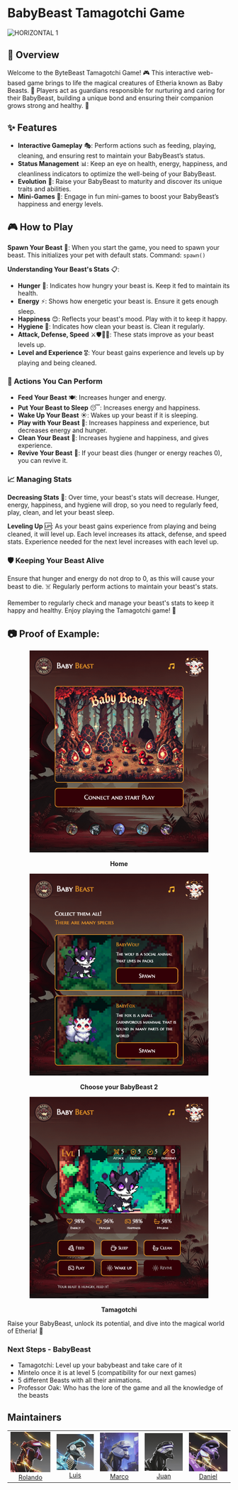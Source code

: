 
# BabyBeast Tamagotchi Game
![HORIZONTAL 1](https://github.com/user-attachments/assets/23cf4504-95b4-492a-ab0d-1e98ffd79154)



## 🌟 Overview
Welcome to the ByteBeast Tamagotchi Game! 🎮 This interactive web-based game brings to life the magical creatures of Etheria known as Baby Beasts. 🐾 Players act as guardians responsible for nurturing and caring for their BabyBeast, building a unique bond and ensuring their companion grows strong and healthy. 💖

## ✨ Features
- **Interactive Gameplay** 🎭: Perform actions such as feeding, playing, cleaning, and ensuring rest to maintain your BabyBeast’s status.
- **Status Management** 📊: Keep an eye on health, energy, happiness, and cleanliness indicators to optimize the well-being of your BabyBeast.
- **Evolution** 🦋: Raise your BabyBeast to maturity and discover its unique traits and abilities.
- **Mini-Games** 🎯: Engage in fun mini-games to boost your BabyBeast’s happiness and energy levels.

## 🎮 How to Play
**Spawn Your Beast** 🐣:
When you start the game, you need to spawn your beast. This initializes your pet with default stats.
Command: `spawn()`

**Understanding Your Beast's Stats** 📋:
- **Hunger** 🍗: Indicates how hungry your beast is. Keep it fed to maintain its health.
- **Energy** ⚡: Shows how energetic your beast is. Ensure it gets enough sleep.
- **Happiness** 😊: Reflects your beast's mood. Play with it to keep it happy.
- **Hygiene** 🛁: Indicates how clean your beast is. Clean it regularly.
- **Attack, Defense, Speed** ⚔️🛡️🏃‍♂️: These stats improve as your beast levels up.
- **Level and Experience** 🎖️: Your beast gains experience and levels up by playing and being cleaned.

### 🎲 Actions You Can Perform
- **Feed Your Beast** 🍽️: Increases hunger and energy.
- **Put Your Beast to Sleep** 😴: Increases energy and happiness.
- **Wake Up Your Beast** ☀️: Wakes up your beast if it is sleeping.
- **Play with Your Beast** 🎾: Increases happiness and experience, but decreases energy and hunger.
- **Clean Your Beast** 🧼: Increases hygiene and happiness, and gives experience.
- **Revive Your Beast** 💖: If your beast dies (hunger or energy reaches 0), you can revive it.

### 📈 Managing Stats
**Decreasing Stats** 🔻:
Over time, your beast's stats will decrease. Hunger, energy, happiness, and hygiene will drop, so you need to regularly feed, play, clean, and let your beast sleep.

**Leveling Up** 🆙:
As your beast gains experience from playing and being cleaned, it will level up. Each level increases its attack, defense, and speed stats. Experience needed for the next level increases with each level up.

### 🛡️ Keeping Your Beast Alive
Ensure that hunger and energy do not drop to 0, as this will cause your beast to die. ☠️ Regularly perform actions to maintain your beast's stats.

Remember to regularly check and manage your beast's stats to keep it happy and healthy. Enjoy playing the Tamagotchi game! 🎉

## 📷 Proof of Example:

<div align="center">
  <img src="client/src/assets/img/page1.png" style="max-width: 80%; height: auto;" alt="Example Page 1" />
  <br />
  <p><strong>Home</strong></p>
  
  <img src="client/src/assets/img/page2.png" style="max-width: 80%; height: auto;" alt="Example Page 2" />
  <br />
  <p><strong>Choose your BabyBeast 2</strong></p>
  
  <img src="client/src/assets/img/page3.png" style="max-width: 80%; height: auto;" alt="Example Page 3" />
  <br />
  <p><strong>Tamagotchi</strong></p>
</div>



Raise your BabyBeast, unlock its potential, and dive into the magical world of Etheria! 🌌

### Next Steps - BabyBeast
- Tamagotchi: Level up your babybeast and take care of it
- Mintelo once it is at level 5 (compatibility for our next games)
- 5 different Beasts with all their animations.
- Professor Oak: Who has the lore of the game and all the knowledge of the beasts

## Maintainers

<table>
  <tr>
    <td align="center">
      <img src="client/src/assets/img/rol.jpg" width="100px;" alt="Maintainer: Rolando"/>
      <br />
      <a href="https://t.me/roloxworld">Rolando</a>
      <br />
    </td>
    <td align="center">
      <img src="client/src/assets/img/Luis.png" width="100px;" alt="Maintainer: Luis"/>
      <br />
      <a href="https://t.me/devjimenezz22">Luis</a>
      <br />
    </td>
    <td align="center">
      <img src="client/src/assets/img/marco.jpeg" width="100px;" alt="Maintainer: Marco"/>
      <br />
      <a href="https://t.me/coxmar23">Marco</a>
      <br />
    </td>
    <td align="center">
      <img src="client/src/assets/img/juan.jpeg" width="100px;" alt="Maintainer: Juan"/>
      <br />
      <a href="https://t.me/juandixcode">Juan</a>
      <br />
    </td>
    <td align="center">
      <img src="client/src/assets/img/daniel.jpeg" width="100px;" alt="Maintainer: Daniel"/>
      <br />
      <a href="https://t.me/danielcdz">Daniel</a>
      <br />
    </td>
  </tr>
</table>
